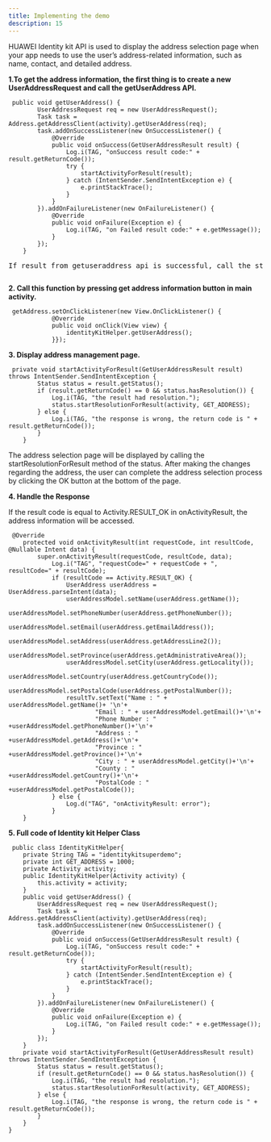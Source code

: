 ```yaml
---
title: Implementing the demo
description: 15
---
```


<p>HUAWEI Identity kit API is used to display the address selection page when your app needs to use the user’s address-related information, such as name, contact, and detailed address.</p>
<p><strong>1.To get the address information, the first thing is to create a new UserAddressRequest and call the getUserAddress API.</strong></p>
<pre><div id="copy-button10" class="copy-btn" title="Copy" onclick="copyCode(this.id)"></div><code> public void getUserAddress() {
        UserAddressRequest req = new UserAddressRequest();
        Task<GetUserAddressResult> task = Address.getAddressClient(activity).getUserAddress(req);
        task.addOnSuccessListener(new OnSuccessListener<GetUserAddressResult>() {
            @Override
            public void onSuccess(GetUserAddressResult result) {
                Log.i(TAG, "onSuccess result code:" + result.getReturnCode());
                try {
                    startActivityForResult(result);
                } catch (IntentSender.SendIntentException e) {
                    e.printStackTrace();
                }
            }
        }).addOnFailureListener(new OnFailureListener() {
            @Override
            public void onFailure(Exception e) {
                Log.i(TAG, "on Failed result code:" + e.getMessage());
            }
        });
    } </code>
<p>If result from getuseraddress api is successful, call the startActivityForResult method in onSuccess.Otherwise, an error message is displayed in onFailure.</p></pre>
<p><strong>2. Call this function by pressing get address information button in main activity.</strong></p>
<pre><div id="copy-button11" class="copy-btn" title="Copy" onclick="copyCode(this.id)"></div><code> getAddress.setOnClickListener(new View.OnClickListener() {
            @Override
            public void onClick(View view) {
                identityKitHelper.getUserAddress();
            }});</code></pre>
            
<p><strong>3. Display address management page.</strong></p>
<pre><div id="copy-button12" class="copy-btn" title="Copy" onclick="copyCode(this.id)"></div><code> private void startActivityForResult(GetUserAddressResult result) throws IntentSender.SendIntentException {
        Status status = result.getStatus();
        if (result.getReturnCode() == 0 && status.hasResolution()) {
            Log.i(TAG, "the result had resolution.");
            status.startResolutionForResult(activity, GET_ADDRESS);
        } else {
            Log.i(TAG, "the response is wrong, the return code is " + result.getReturnCode());
        }
    }</code></pre>
    
<p>The address selection page will be displayed by calling the startResolutionForResult method of the status. After making the changes regarding the address, the user can complete the address selection process by clicking the OK button at the bottom of the page.</p>
<p><strong>4. Handle the Response </strong></p>
<p>If the result code is equal to Activity.RESULT_OK in onActivityResult, the address information will be accessed.</p>
<pre><div id="copy-button13" class="copy-btn" title="Copy" onclick="copyCode(this.id)"></div><code> @Override
    protected void onActivityResult(int requestCode, int resultCode, @Nullable Intent data) {
        super.onActivityResult(requestCode, resultCode, data);
            Log.i("TAG", "requestCode=" + requestCode + ", resultCode=" + resultCode);
            if (resultCode == Activity.RESULT_OK) {
                UserAddress userAddress = UserAddress.parseIntent(data);
                userAddressModel.setName(userAddress.getName());
                userAddressModel.setPhoneNumber(userAddress.getPhoneNumber());
                userAddressModel.setEmail(userAddress.getEmailAddress());
                userAddressModel.setAddress(userAddress.getAddressLine2());
                userAddressModel.setProvince(userAddress.getAdministrativeArea());
                userAddressModel.setCity(userAddress.getLocality());
                userAddressModel.setCountry(userAddress.getCountryCode());
                userAddressModel.setPostalCode(userAddress.getPostalNumber());
                resultTv.setText("Name : " + userAddressModel.getName()+ '\n'+
                        "Email : " + userAddressModel.getEmail()+'\n'+
                        "Phone Number : " +userAddressModel.getPhoneNumber()+'\n'+
                        "Address : " +userAddressModel.getAddress()+'\n'+
                        "Province : " +userAddressModel.getProvince()+'\n'+
                        "City : " + userAddressModel.getCity()+'\n'+
                        "County : " +userAddressModel.getCountry()+'\n'+
                        "PostalCode : " +userAddressModel.getPostalCode());
            } else {
                Log.d("TAG", "onActivityResult: error");
            }
    } </code></pre>
    
<p><strong>5. Full code of Identity kit Helper Class</strong></p>
<pre><div id="copy-button12" class="copy-btn" title="Copy" onclick="copyCode(this.id)"></div><code> public class IdentityKitHelper{
    private String TAG = "identitykitsuperdemo";
    private int GET_ADDRESS = 1000;
    private Activity activity;
    public IdentityKitHelper(Activity activity) {
        this.activity = activity;
    }
    public void getUserAddress() {
        UserAddressRequest req = new UserAddressRequest();
        Task<GetUserAddressResult> task = Address.getAddressClient(activity).getUserAddress(req);
        task.addOnSuccessListener(new OnSuccessListener<GetUserAddressResult>() {
            @Override
            public void onSuccess(GetUserAddressResult result) {
                Log.i(TAG, "onSuccess result code:" + result.getReturnCode());
                try {
                    startActivityForResult(result);
                } catch (IntentSender.SendIntentException e) {
                    e.printStackTrace();
                }
            }
        }).addOnFailureListener(new OnFailureListener() {
            @Override
            public void onFailure(Exception e) {
                Log.i(TAG, "on Failed result code:" + e.getMessage());
            }
        });
    }
    private void startActivityForResult(GetUserAddressResult result) throws IntentSender.SendIntentException {
        Status status = result.getStatus();
        if (result.getReturnCode() == 0 && status.hasResolution()) {
            Log.i(TAG, "the result had resolution.");
            status.startResolutionForResult(activity, GET_ADDRESS);
        } else {
            Log.i(TAG, "the response is wrong, the return code is " + result.getReturnCode());
        }
    }
}
